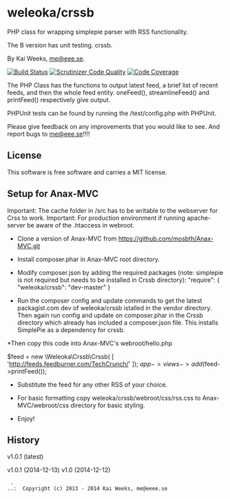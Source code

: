 weleoka/crssb
=========

PHP class for wrapping simplepie parser with RSS functionality.

The B version has unit testing. crssb.

By Kai Weeks, me@eee.se.

[![Build Status](https://travis-ci.org/weleoka/Mcrssb.svg?branch=master)](https://travis-ci.org/weleoka/Mcrssb)
[![Scrutinizer Code Quality](https://scrutinizer-ci.com/g/weleoka/Mcrssb/badges/quality-score.png?b=master)](https://scrutinizer-ci.com/g/weleoka/Mcrssb/?branch=master)
[![Code Coverage](https://scrutinizer-ci.com/g/weleoka/Mcrssb/badges/coverage.png?b=master)](https://scrutinizer-ci.com/g/weleoka/Mcrssb/?branch=master)

The PHP Class has the functions to output latest feed, a brief list of recent feeds, and then the whole feed entity.
oneFeed(), streamlineFeed() and printFeed() respectively give output. 

PHPUnit tests can be found by running the /test/config.php with PHPUnit.

Please give feedback on any improvements that you would like to see. 
And report bugs to me@eee.se!!!!


License 
------------------

This software is free software and carries a MIT license.


Setup for Anax-MVC
------------------
Important: The cache folder in /src has to be writable to the webserver for Crss to work.
Important: For production environment if running apache-server be aware of the .htaccess in webroot.

* Clone a version of Anax-MVC from https://github.com/mosbth/Anax-MVC.git

* Install composer.phar in Anax-MVC root directory.

* Modify composer.json by adding the required packages (note: simplepie is not required but needs to be installed in Crssb directory):
    "require": {
				"weleoka/crssb": "dev-master"
    }

* Run the composer config and update commands to get the latest packagist.com dev of weleoka/crssb istalled in the vendor directory.
			Then again run config and update on composer.phar in the Crssb directory which already has included a composer.json file.
			This installs SimplePie as a dependency for crssb.

*Then copy this code into Anax-MVC's webroot/hello.php

$feed = new \Weleoka\Crssb\Crssb( [
    		'http://feeds.feedburner.com/TechCrunch/'
    ]);
$app->views->add($feed->printFeed());

* Substitute the feed for any other RSS of your choice.

* For basic formatting copy weleoka/crssb/webroot/css/rss.css to Anax-MVC/webroot/css directory for basic styling.

* Enjoy!


History
-----------------------------------


v1.0.1 (latest)

v1.0.1 (2014-12-13)
v1.0 (2014-12-12)


```
 .  
..:  Copyright (c) 2013 - 2014 Kai Weeks, me@eeee.se
```


